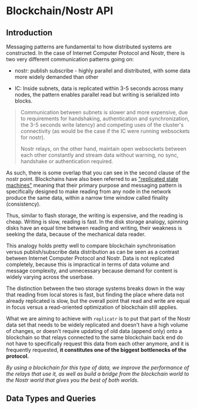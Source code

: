 # Blockchain/Nostr API

## Introduction

Messaging patterns are fundamental to how distributed systems are constructed. In the case of Internet Computer Protocol and Nostr, there is two very different communication patterns going on:

- nostr: publish subscribe - highly parallel and distributed, with some data more widely demanded than other

- IC: Inside subnets, data is replicated within 3-5 seconds across many nodes, the pattern enables parallel read but writing is serialized into blocks. 

> Communication between subnets is slower and more expensive, due to requirements for handshaking, authentication and synchronization, the 3-5 seconds write latency) and competing uses of the cluster's connectivity (as would be the case if the IC were running websockets for nostr).
>
> Nostr relays, on the other hand, maintain open websockets between each other constantly and stream data without warning, no sync, handshake or authentication required.

As such, there is some overlap that you can see in the second clause of the nostr point. Blockchains have also been referred to as ["replicated state machines"](https://en.wikipedia.org/wiki/State_machine_replication) meaning that their primary purpose and messaging pattern is specifically designed to make reading from any node in the network produce the same data, within a narrow time window called finality (consistency).

Thus, similar to flash storage, the writing is expensive, and the reading is cheap. Writing is slow, reading is fast. In the disk storage analogy, spinning disks have an equal time between reading and writing, their weakness is seeking the data, because of the mechanical data reader.

This analogy holds pretty well to compare blockchain synchronisation versus publish/subscribe data distribution as can be seen as a contrast between Internet Computer Protocol and Nostr. Data is not replicated completely, because this is impractical in terms of data volume and message complexity, and unnecessary because demand for content is widely varying across the userbase.

The distinction between the two storage systems breaks down in the way that reading from local stores is fast, but finding the place where data not already replicated is slow, but the overall point that read and write are equal in focus versus a read-oriented optimization of blockchain still applies.

What we are aiming to achieve with `replicatr` is to put that part of the Nostr data set that needs to be widely replicated and doesn't have a high volume of changes, or doesn't require updating of old data (append only) onto a blockchain so that relays connected to the same blockchain back end do not have to specifically request this data from each other anymore, and it is frequently requested, **it constitutes one of the biggest bottlenecks of the protocol.**

*By using a blockchain for this type of data, we improve the performance of the relays that use it, as well as build a bridge from the blockchain world to the Nostr world that gives you the best of both worlds.*

## Data Types and Queries